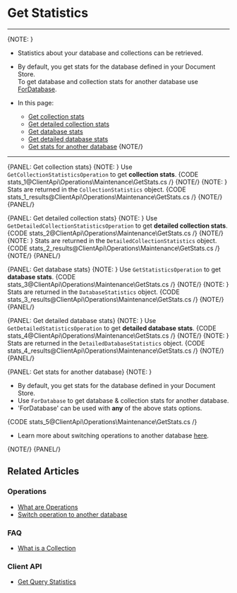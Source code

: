 # Get Statistics

---

{NOTE: }

* Statistics about your database and collections can be retrieved.  

* By default, you get stats for the database defined in your Document Store.   
  To get database and collection stats for another database use [ForDatabase](../../../client-api/operations/maintenance/get-stats#get-stats-for-another-database).  

* In this page:
    * [Get collection stats](../../../client-api/operations/maintenance/get-stats#get-collection-stats)
    * [Get detailed collection stats](../../../client-api/operations/maintenance/get-stats#get-detailed-collection-stats)
    * [Get database stats](../../../client-api/operations/maintenance/get-stats#get-database-stats)
    * [Get detailed database stats](../../../client-api/operations/maintenance/get-stats#get-detailed-database-stats)
    * [Get stats for another database](../../../client-api/operations/maintenance/get-stats#get-stats-for-another-database)
{NOTE/}

---

{PANEL: Get collection stats}
{NOTE: }
Use `GetCollectionStatisticsOperation` to get **collection stats**.
{CODE stats_1@ClientApi\Operations\Maintenance\GetStats.cs /}
{NOTE/}
{NOTE: }
Stats are returned in the `CollectionStatistics` object.
{CODE stats_1_results@ClientApi\Operations\Maintenance\GetStats.cs /}
{NOTE/}
{PANEL/}

{PANEL: Get detailed collection stats}
{NOTE: }
Use `GetDetailedCollectionStatisticsOperation` to get **detailed collection stats**.
{CODE stats_2@ClientApi\Operations\Maintenance\GetStats.cs /}
{NOTE/}
{NOTE: }
Stats are returned in the `DetailedCollectionStatistics` object.
{CODE stats_2_results@ClientApi\Operations\Maintenance\GetStats.cs /}
{NOTE/}
{PANEL/}

{PANEL: Get database stats}
{NOTE: }
Use `GetStatisticsOperation` to get **database stats**.
{CODE stats_3@ClientApi\Operations\Maintenance\GetStats.cs /}
{NOTE/}
{NOTE: }
Stats are returned in the `DatabaseStatistics` object.
{CODE stats_3_results@ClientApi\Operations\Maintenance\GetStats.cs /}
{NOTE/}
{PANEL/}

{PANEL: Get detailed database stats}
{NOTE: }
Use `GetDetailedStatisticsOperation` to get **detailed database stats**.
{CODE stats_4@ClientApi\Operations\Maintenance\GetStats.cs /}
{NOTE/}
{NOTE: }
Stats are returned in the `DetailedDatabaseStatistics` object.
{CODE stats_4_results@ClientApi\Operations\Maintenance\GetStats.cs /}
{NOTE/}
{PANEL/}

{PANEL: Get stats for another database}
{NOTE: }

* By default, you get stats for the database defined in your Document Store.  
* Use `ForDatabase` to get database & collection stats for another database.  
* 'ForDatabase' can be used with **any** of the above stats options.

{CODE stats_5@ClientApi\Operations\Maintenance\GetStats.cs /}

* Learn more about switching operations to another database [here](../../../client-api/operations/how-to/switch-operations-to-a-different-database).

{NOTE/}
{PANEL/}

## Related Articles

### Operations

- [What are Operations](../../../client-api/operations/what-are-operations)
- [Switch operation to another database](../../../client-api/operations/how-to/switch-operations-to-a-different-database)

### FAQ

- [What is a Collection](../../../client-api/faq/what-is-a-collection)

### Client API

- [Get Query Statistics](../../../client-api/session/querying/how-to-get-query-statistics)  
